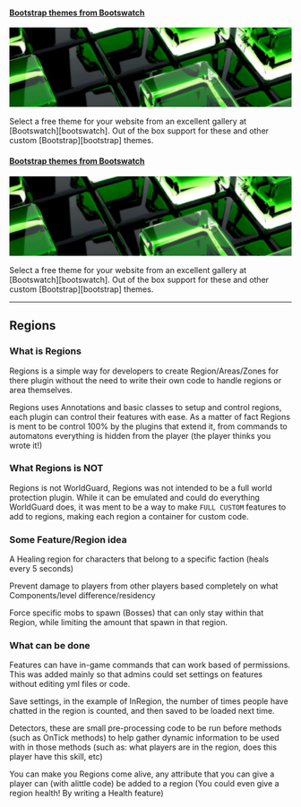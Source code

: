 #### [Bootstrap themes from Bootswatch][themes]

[![Bootswatch themes](images/3d-cube-hd-wallpaper.jpg)][themes]

Select a free theme for your website from an excellent gallery at [Bootswatch][bootswatch].
Out of the box support for these and other custom [Bootstrap][bootstrap] themes.


#### [Bootstrap themes from Bootswatch][themes]

[![Bootswatch themes](images/3d-cube-hd-wallpaper.jpg)][themes]

Select a free theme for your website from an excellent gallery at [Bootswatch][bootswatch].
Out of the box support for these and other custom [Bootstrap][bootstrap] themes.


[themes]: skin/themes/


---


## Regions
### What is Regions
Regions is a simple way for developers to create Region/Areas/Zones for there plugin without the need to write
their own code to handle regions or area themselves.

Regions uses Annotations and basic classes to setup and control regions, each plugin can control their features with
ease. As a matter of fact Regions is ment to be control 100% by the plugins that extend it, from commands to automatons
everything is hidden from the player (the player thinks you wrote it!)

### What Regions is NOT
Regions is not WorldGuard, Regions was not intended to be a full world protection plugin. While it can be
emulated and could do everything WorldGuard does, it was ment to be a way to make `FULL CUSTOM` features to add to
regions, making each region a container for custom code.

### Some Feature/Region idea
A Healing region for characters that belong to a specific faction (heals every 5 seconds)

Prevent damage to players from other players based completely on what Components/level difference/residency

Force specific mobs to spawn (Bosses) that can only stay within that Region, while limiting the amount that
spawn in that region.

### What can be done
Features can have in-game commands that can work based of permissions. This was added mainly so that admins could set
settings on features without editing yml files or code.

Save settings, in the example of InRegion, the number of times people have chatted in the region is counted, and then saved
to be loaded next time.

Detectors, these are small pre-processing code to be run before methods (such as OnTick methods) to help gather dynamic
information to be used with in those methods (such as: what players are in the region, does this player have this skill, etc)

You can make you Regions come alive, any attribute that you can give a player can (with alittle code) be added to a region
(You could even give a region health! By writing a Health feature)